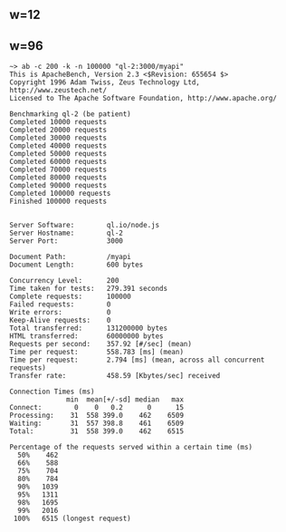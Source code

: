 
## w=12



## w=96

    ~> ab -c 200 -k -n 100000 "ql-2:3000/myapi"
    This is ApacheBench, Version 2.3 <$Revision: 655654 $>
    Copyright 1996 Adam Twiss, Zeus Technology Ltd, http://www.zeustech.net/
    Licensed to The Apache Software Foundation, http://www.apache.org/

    Benchmarking ql-2 (be patient)
    Completed 10000 requests
    Completed 20000 requests
    Completed 30000 requests
    Completed 40000 requests
    Completed 50000 requests
    Completed 60000 requests
    Completed 70000 requests
    Completed 80000 requests
    Completed 90000 requests
    Completed 100000 requests
    Finished 100000 requests


    Server Software:        ql.io/node.js
    Server Hostname:        ql-2
    Server Port:            3000

    Document Path:          /myapi
    Document Length:        600 bytes

    Concurrency Level:      200
    Time taken for tests:   279.391 seconds
    Complete requests:      100000
    Failed requests:        0
    Write errors:           0
    Keep-Alive requests:    0
    Total transferred:      131200000 bytes
    HTML transferred:       60000000 bytes
    Requests per second:    357.92 [#/sec] (mean)
    Time per request:       558.783 [ms] (mean)
    Time per request:       2.794 [ms] (mean, across all concurrent requests)
    Transfer rate:          458.59 [Kbytes/sec] received

    Connection Times (ms)
                  min  mean[+/-sd] median   max
    Connect:        0    0   0.2      0      15
    Processing:    31  558 399.0    462    6509
    Waiting:       31  557 398.8    461    6509
    Total:         31  558 399.0    462    6515

    Percentage of the requests served within a certain time (ms)
      50%    462
      66%    588
      75%    704
      80%    784
      90%   1039
      95%   1311
      98%   1695
      99%   2016
     100%   6515 (longest request)